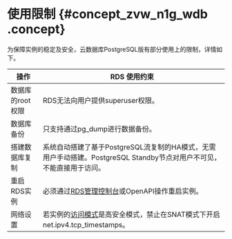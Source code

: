 # 使用限制 {#concept_zvw_n1g_wdb .concept}

为保障实例的稳定及安全，云数据库PostgreSQL版有部分使用上的限制，详情如下。

|操作|RDS 使用约束|
|--|--------|
|数据库的root权限|RDS无法向用户提供superuser权限。|
|数据库备份|只支持通过pg\_dump进行数据备份。|
|搭建数据库复制|系统自动搭建了基于PostgreSQL流复制的HA模式，无需用户手动搭建。PostgreSQL Standby节点对用户不可见，不能直接用于访问。|
|重启RDS实例|必须通过[RDS管理控制台](https://rds.console.aliyun.com/)或OpenAPI操作重启实例。|
|网络设置|若实例的[访问模式](../../../../intl.zh-CN/用户指南/数据库连接/关闭数据库代理模式.md#)是高安全模式，禁止在SNAT模式下开启net.ipv4.tcp\_timestamps。|

